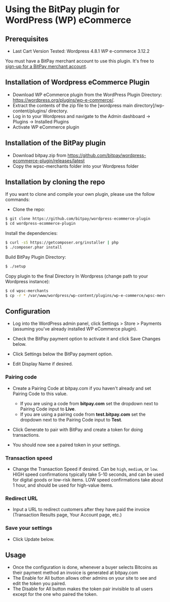 # Using the BitPay plugin for WordPress (WP) eCommerce

## Prerequisites

* Last Cart Version Tested: Wordpress 4.8.1 WP e-commerce 3.12.2

You must have a BitPay merchant account to use this plugin.  It's free to [sign-up for a BitPay merchant account](https://bitpay.com/start).


## Installation of Wordpress eCommerce Plugin

- Download WP eCommerce plugin from the WordPress Plugin Directory: https://wordpress.org/plugins/wp-e-commerce/. 
- Extract the contents of the zip file to the [wordpress main directory]/wp-content/plugins/ directory.
- Log in to your Wordpress and navigate to the Admin dashboard -> Plugins -> Installed Plugins
- Activate WP eCommerce plugin

## Installation of the BitPay plugin
- Download bitpay.zip from https://github.com/bitpay/wordpress-ecommerce-plugin/releases/latest
- Copy the wpsc-merchants folder into your Wordpress folder

## Installation by cloning the repo
If you want to clone and compile your own plugin, please use the follow commands:
- Clone the repo:

```bash
$ git clone https://github.com/bitpay/wordpress-ecommerce-plugin
$ cd wordpress-ecommerce-plugin
```
Install the dependencies:
```bash
$ curl -sS https://getcomposer.org/installer | php
$ ./composer.phar install
```
Build BitPay Plugin Directory:
```bash
$ ./setup
```
Copy plugin to the final Directory In Wordpress (change path to your Wordpress instance):
```bash
$ cd wpsc-merchants
$ cp -r * /var/www/wordpress/wp-content/plugins/wp-e-commerce/wpsc-merchants
```

## Configuration

* Log into the WordPress admin panel, click Settings > Store > Payments (assuming you've already installed WP eCommerce plugin).

* Check the BitPay payment option to activate it and click Save Changes below.

* Click Settings below the BitPay payment option.

* Edit Display Name if desired.

### Pairing code
* Create a Pairing Code at bitpay.com if you haven't already and set Pairing Code to this value.
  * If you are using a code from **bitpay.com** set the dropdown next to Pairing Code input to **Live**.
  * If you are using a pairing code from **test.bitpay.com** set the dropdown next to the Pairing Code input to **Test**.
* Click Generate to pair with BitPay and create a token for doing transactions.

* You should now see a paired token in your settings. 

### Transaction speed

* Change the Transaction Speed if desired.  Can be `high`, `medium`, or `low`.  HIGH speed confirmations typically take 5-10 seconds, and can be used for digital goods or low-risk items. LOW speed confirmations take about 1 hour, and should be used for high-value items.

### Redirect URL

* Input a URL to redirect customers after they have paid the invoice (Transaction Results page, Your Account page, etc.)

### Save your settings

* Click Update below.

## Usage

- Once the configuration is done, whenever a buyer selects Bitcoins as their payment method an invoice is generated at bitpay.com
- The Enable for All button allows other admins on your site to see and edit the token you paired.
- The Disable for All button makes the token pair invisible to all users except for the one who paired the token.
